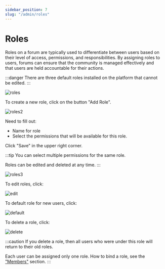 ```yaml
---
sidebar_position: 7
slug: "/admin/roles"
---
```


# Roles

Roles on a forum are typically used to differentiate between users based on their level of access, permissions, and responsibilities. By assigning roles to users, forums can ensure that the community is managed effectively and that users are held accountable for their actions.

:::danger
There are three default roles installed on the platform that cannot be edited.
:::

![roles](/img/roles.png)

To create a new role, click on the button "Add Role".

![roles2](/img/roles2.png)

Need to fill out:

- Name for role
- Select the permissions that will be available for this role.

Click "Save" in the upper right corner.

:::tip
You can select multiple permissions for the same role.

Roles can be edited and deleted at any time.
:::

![roles3](/img/roles3.png)

To edit roles, click:

![edit](/img/edit.png)

To default role for new users, click:

![default](/img/default.png)

To delete a role, click:

![delete](/img/delete.png)

:::caution
If you delete a role, then all users who were under this role will return to their old roles.

Each user can be assigned only one role. How to bind a role, see the ["Members"](https://docs.mywebforum.com/admin/members) section.
:::
